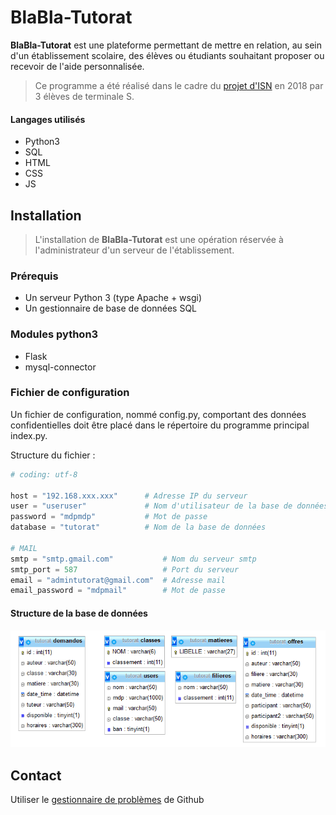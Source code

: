 # BlaBla-Tutorat
**BlaBla-Tutorat** est une plateforme permettant de mettre en relation, au sein d'un établissement scolaire, des élèves ou étudiants souhaitant proposer ou recevoir de l'aide personnalisée.

> Ce programme a été réalisé dans le cadre du [projet d'ISN](http://info.blaisepascal.fr/blabla-tutorat) en 2018 par 3 élèves de terminale S.

#### Langages utilisés
* Python3
* SQL
* HTML
* CSS
* JS


## Installation
> L'installation de **BlaBla-Tutorat** est une opération réservée à l'administrateur d'un serveur de l'établissement.

### Prérequis
* Un serveur Python 3 (type Apache + wsgi)
* Un gestionnaire de base de données SQL

### Modules python3
* Flask
* mysql-connector

### Fichier de configuration
Un fichier de configuration, nommé config.py, comportant des données confidentielles doit être placé dans le répertoire du programme principal index.py.

Structure du fichier :
``` python
# coding: utf-8

host = "192.168.xxx.xxx"      # Adresse IP du serveur
user = "useruser"             # Nom d'utilisateur de la base de données
password = "mdpmdp"           # Mot de passe
database = "tutorat"          # Nom de la base de données

# MAIL
smtp = "smtp.gmail.com"           # Nom du serveur smtp
smtp_port = 587                   # Port du serveur
email = "admintutorat@gmail.com"  # Adresse mail
email_password = "mdpmail"        # Mot de passe
```


#### Structure de la base de données
![Structure de la base de données](/images/Struct_Bdd.png)

## Contact
Utiliser le [gestionnaire de problèmes](https://github.com/BlaBlaTutorat/Tutorat/issues) de Github
